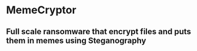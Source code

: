 # MemeCryptor

## Full scale ransomware that encrypt files and puts them in memes using Steganography
